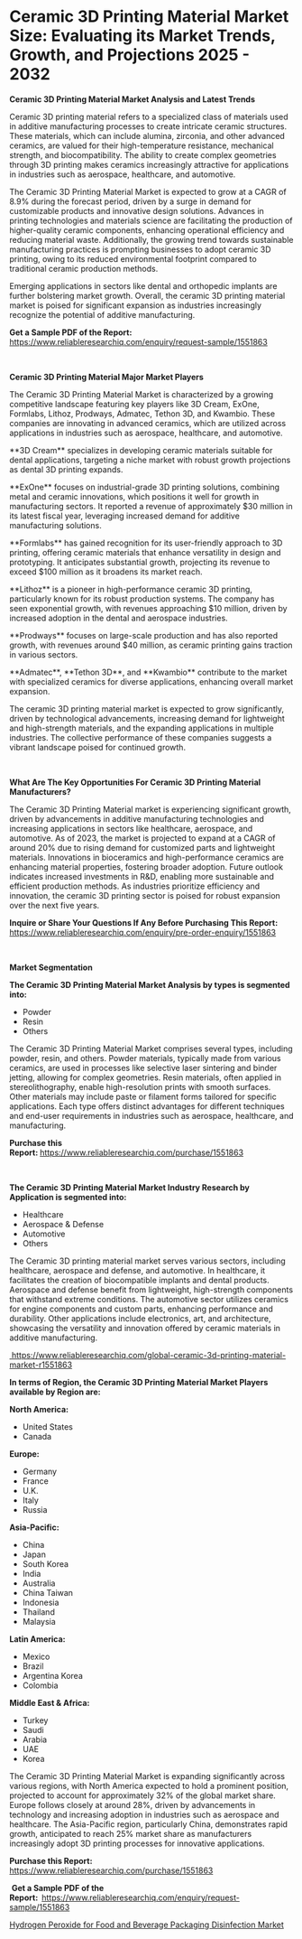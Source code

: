 <p><h1>Ceramic 3D Printing Material Market Size: Evaluating its Market Trends, Growth, and Projections 2025 - 2032</h1></p><p><strong>Ceramic 3D Printing Material Market Analysis and Latest Trends</strong></p>
<p><p>Ceramic 3D printing material refers to a specialized class of materials used in additive manufacturing processes to create intricate ceramic structures. These materials, which can include alumina, zirconia, and other advanced ceramics, are valued for their high-temperature resistance, mechanical strength, and biocompatibility. The ability to create complex geometries through 3D printing makes ceramics increasingly attractive for applications in industries such as aerospace, healthcare, and automotive.</p><p>The Ceramic 3D Printing Material Market is expected to grow at a CAGR of 8.9% during the forecast period, driven by a surge in demand for customizable products and innovative design solutions. Advances in printing technologies and materials science are facilitating the production of higher-quality ceramic components, enhancing operational efficiency and reducing material waste. Additionally, the growing trend towards sustainable manufacturing practices is prompting businesses to adopt ceramic 3D printing, owing to its reduced environmental footprint compared to traditional ceramic production methods. </p><p>Emerging applications in sectors like dental and orthopedic implants are further bolstering market growth. Overall, the ceramic 3D printing material market is poised for significant expansion as industries increasingly recognize the potential of additive manufacturing.</p></p>
<p><strong>Get a Sample PDF of the Report:&nbsp;</strong> <a href="https://www.reliableresearchiq.com/enquiry/request-sample/1551863?utm_campaign=3505&utm_medium=2&utm_source=Github&utm_content=ia&utm_term=02042025&utm_id=ceramic-3d-printing-material">https://www.reliableresearchiq.com/enquiry/request-sample/1551863</a></p>
<p>&nbsp;</p>
<p><strong>Ceramic 3D Printing Material Major Market Players</strong></p>
<p><p>The Ceramic 3D Printing Material Market is characterized by a growing competitive landscape featuring key players like 3D Cream, ExOne, Formlabs, Lithoz, Prodways, Admatec, Tethon 3D, and Kwambio. These companies are innovating in advanced ceramics, which are utilized across applications in industries such as aerospace, healthcare, and automotive.</p><p>**3D Cream** specializes in developing ceramic materials suitable for dental applications, targeting a niche market with robust growth projections as dental 3D printing expands. </p><p>**ExOne** focuses on industrial-grade 3D printing solutions, combining metal and ceramic innovations, which positions it well for growth in manufacturing sectors. It reported a revenue of approximately $30 million in its latest fiscal year, leveraging increased demand for additive manufacturing solutions.</p><p>**Formlabs** has gained recognition for its user-friendly approach to 3D printing, offering ceramic materials that enhance versatility in design and prototyping. It anticipates substantial growth, projecting its revenue to exceed $100 million as it broadens its market reach.</p><p>**Lithoz** is a pioneer in high-performance ceramic 3D printing, particularly known for its robust production systems. The company has seen exponential growth, with revenues approaching $10 million, driven by increased adoption in the dental and aerospace industries.</p><p>**Prodways** focuses on large-scale production and has also reported growth, with revenues around $40 million, as ceramic printing gains traction in various sectors. </p><p>**Admatec**, **Tethon 3D**, and **Kwambio** contribute to the market with specialized ceramics for diverse applications, enhancing overall market expansion. </p><p>The ceramic 3D printing material market is expected to grow significantly, driven by technological advancements, increasing demand for lightweight and high-strength materials, and the expanding applications in multiple industries. The collective performance of these companies suggests a vibrant landscape poised for continued growth.</p></p>
<p>&nbsp;</p>
<p><strong>What Are The Key Opportunities For Ceramic 3D Printing Material Manufacturers?</strong></p>
<p><p>The Ceramic 3D Printing Material market is experiencing significant growth, driven by advancements in additive manufacturing technologies and increasing applications in sectors like healthcare, aerospace, and automotive. As of 2023, the market is projected to expand at a CAGR of around 20% due to rising demand for customized parts and lightweight materials. Innovations in bioceramics and high-performance ceramics are enhancing material properties, fostering broader adoption. Future outlook indicates increased investments in R&D, enabling more sustainable and efficient production methods. As industries prioritize efficiency and innovation, the ceramic 3D printing sector is poised for robust expansion over the next five years.</p></p>
<p><strong>Inquire or Share Your Questions If Any Before Purchasing This Report:</strong> <a href="https://www.reliableresearchiq.com/enquiry/pre-order-enquiry/1551863?utm_campaign=3505&utm_medium=2&utm_source=Github&utm_content=ia&utm_term=02042025&utm_id=ceramic-3d-printing-material">https://www.reliableresearchiq.com/enquiry/pre-order-enquiry/1551863</a></p>
<p>&nbsp;</p>
<p><strong>Market Segmentation</strong></p>
<p><strong>The Ceramic 3D Printing Material Market Analysis by types is segmented into:</strong></p>
<p><ul><li>Powder</li><li>Resin</li><li>Others</li></ul></p>
<p><p>The Ceramic 3D Printing Material Market comprises several types, including powder, resin, and others. Powder materials, typically made from various ceramics, are used in processes like selective laser sintering and binder jetting, allowing for complex geometries. Resin materials, often applied in stereolithography, enable high-resolution prints with smooth surfaces. Other materials may include paste or filament forms tailored for specific applications. Each type offers distinct advantages for different techniques and end-user requirements in industries such as aerospace, healthcare, and manufacturing.</p></p>
<p><strong>Purchase this Report:&nbsp;</strong><a href="https://www.reliableresearchiq.com/purchase/1551863?utm_campaign=3505&utm_medium=2&utm_source=Github&utm_content=ia&utm_term=02042025&utm_id=ceramic-3d-printing-material">https://www.reliableresearchiq.com/purchase/1551863</a></p>
<p>&nbsp;</p>
<p><strong>The Ceramic 3D Printing Material Market Industry Research by Application is segmented into:</strong></p>
<p><ul><li>Healthcare</li><li>Aerospace & Defense</li><li>Automotive</li><li>Others</li></ul></p>
<p><p>The Ceramic 3D printing material market serves various sectors, including healthcare, aerospace and defense, and automotive. In healthcare, it facilitates the creation of biocompatible implants and dental products. Aerospace and defense benefit from lightweight, high-strength components that withstand extreme conditions. The automotive sector utilizes ceramics for engine components and custom parts, enhancing performance and durability. Other applications include electronics, art, and architecture, showcasing the versatility and innovation offered by ceramic materials in additive manufacturing.</p></p>
<p><a href="https://www.reliableresearchiq.com/global-ceramic-3d-printing-material-market-r1551863?utm_campaign=3505&utm_medium=2&utm_source=Github&utm_content=ia&utm_term=02042025&utm_id=ceramic-3d-printing-material">&nbsp;https://www.reliableresearchiq.com/global-ceramic-3d-printing-material-market-r1551863</a></p>
<p><strong>In terms of Region, the Ceramic 3D Printing Material Market Players available by Region are:</strong></p>
<p>
    <p> <strong> North America: </strong>
        <ul>
            <li>United States</li>
            <li>Canada</li>
        </ul>
        </p> 
    <p> <strong> Europe: </strong>
        <ul>
            <li>Germany</li>
            <li>France</li>
            <li>U.K.</li>
            <li>Italy</li>
            <li>Russia</li>
        </ul>
        </p> 
    <p> <strong> Asia-Pacific: </strong>
        <ul>
            <li>China</li>
            <li>Japan</li>
            <li>South Korea</li>
            <li>India</li>
            <li>Australia</li>
            <li>China Taiwan</li>
            <li>Indonesia</li>
            <li>Thailand</li>
            <li>Malaysia</li>
        </ul>
        </p> 
    <p> <strong> Latin America: </strong>
        <ul>
            <li>Mexico</li>
            <li>Brazil</li>
            <li>Argentina Korea</li>
            <li>Colombia</li>
        </ul>
        </p> 
    <p> <strong> Middle East & Africa: </strong>
        <ul>
            <li>Turkey</li>
            <li>Saudi</li>
            <li>Arabia</li>
            <li>UAE</li>
            <li>Korea</li>
        </ul>
    </p>
    </p>
<p><p>The Ceramic 3D Printing Material Market is expanding significantly across various regions, with North America expected to hold a prominent position, projected to account for approximately 32% of the global market share. Europe follows closely at around 28%, driven by advancements in technology and increasing adoption in industries such as aerospace and healthcare. The Asia-Pacific region, particularly China, demonstrates rapid growth, anticipated to reach 25% market share as manufacturers increasingly adopt 3D printing processes for innovative applications.</p></p>
<p><strong>Purchase this Report: </strong><a href="https://www.reliableresearchiq.com/purchase/1551863?utm_campaign=3505&utm_medium=2&utm_source=Github&utm_content=ia&utm_term=02042025&utm_id=ceramic-3d-printing-material">https://www.reliableresearchiq.com/purchase/1551863</a></p>
<p>&nbsp;<strong>Get a Sample PDF of the Report:&nbsp;&nbsp;</strong><a href="https://www.reliableresearchiq.com/enquiry/request-sample/1551863?utm_campaign=3505&utm_medium=2&utm_source=Github&utm_content=ia&utm_term=02042025&utm_id=ceramic-3d-printing-material">https://www.reliableresearchiq.com/enquiry/request-sample/1551863</a></p>
<p><strong></strong></p>
<p><p><a href="https://github.com/memorirummy/Market-Research-Report-List-1/blob/main/hydrogen-peroxide-for-food-and-beverage-packaging-disinfection-market.md?utm_campaign=3505&utm_medium=2&utm_source=Github&utm_content=ia&utm_term=02042025&utm_id=ceramic-3d-printing-material">Hydrogen Peroxide for Food and Beverage Packaging Disinfection Market</a></p></p>